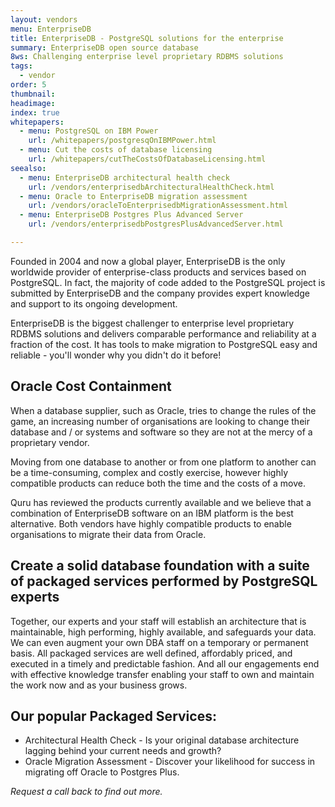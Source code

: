 ```yaml
---
layout: vendors
menu: EnterpriseDB
title: EnterpriseDB - PostgreSQL solutions for the enterprise
summary: EnterpriseDB open source database
8ws: Challenging enterprise level proprietary RDBMS solutions
tags:
  - vendor
order: 5
thumbnail:
headimage:
index: true
whitepapers:
  - menu: PostgreSQL on IBM Power
    url: /whitepapers/postgresqOnIBMPower.html
  - menu: Cut the costs of database licensing
    url: /whitepapers/cutTheCostsOfDatabaseLicensing.html
seealso:
  - menu: EnterpriseDB architectural health check
    url: /vendors/enterprisedbArchitecturalHealthCheck.html
  - menu: Oracle to EnterpriseDB migration assessment
    url: /vendors/oracleToEnterprisedbMigrationAssessment.html
  - menu: EnterpriseDB Postgres Plus Advanced Server
    url: /vendors/enterprisedbPostgresPlusAdvancedServer.html

---
```


Founded in 2004 and now a global player, EnterpriseDB is the only worldwide provider of enterprise-class products and services based on PostgreSQL. In fact, the majority of code added to the PostgreSQL project is submitted by EnterpriseDB and the company provides expert knowledge and support to its ongoing development.

EnterpriseDB is the biggest challenger to enterprise level proprietary RDBMS solutions and delivers comparable performance and reliability at a fraction of the cost. It has tools to make migration to PostgreSQL easy and reliable - you'll wonder why you didn't do it before!

## Oracle Cost Containment

When a database supplier, such as Oracle, tries to change the rules of the game, an increasing number of organisations are looking to change their database and / or systems and software so they are not at the mercy of a proprietary vendor.

Moving from one database to another or from one platform to another can be a time-consuming, complex and costly exercise, however highly compatible products can reduce both the time and the costs of a move.

Quru has reviewed the products currently available and we believe that a combination of EnterpriseDB software on an IBM platform is the best alternative. Both vendors have highly compatible products to enable organisations to migrate their data from Oracle.

## Create a solid database foundation with a suite of packaged services performed by PostgreSQL experts

Together, our experts and your staff will establish an architecture that is maintainable, high performing, highly available, and safeguards your data. We can even augment your own DBA staff on a temporary or permanent basis. All packaged services are well defined, affordably priced, and executed in a timely and predictable fashion. And all our engagements end with effective knowledge transfer enabling your staff to own and maintain the work now and as your business grows.

## Our popular Packaged Services:

* Architectural Health Check - Is your original database architecture lagging behind your current needs and growth?
* Oracle Migration Assessment - Discover your likelihood for success in migrating off Oracle to Postgres Plus.

*Request a call back to find out more.*
